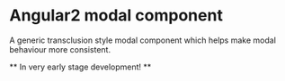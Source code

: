# Angular2 modal component

A generic transclusion style modal component which helps make modal behaviour more consistent.

** In very early stage development! **
